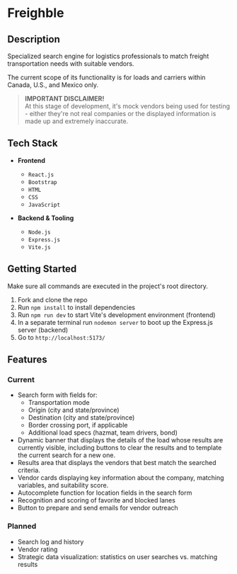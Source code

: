 # Freighble

## Description

Specialized search engine for logistics professionals to match freight transportation needs with suitable vendors.

The current scope of its functionality is for loads and carriers within Canada, U.S., and Mexico only.

> **IMPORTANT DISCLAIMER!**  
> At this stage of development, it's mock vendors being used for testing - either they're not real companies or the displayed information is made up and extremely inaccurate.

## Tech Stack

-   **Frontend**

    -   `React.js`
    -   `Bootstrap`
    -   `HTML`
    -   `CSS`
    -   `JavaScript`

-   **Backend & Tooling**
    -   `Node.js`
    -   `Express.js`
    -   `Vite.js`

## Getting Started

Make sure all commands are executed in the project's root directory.

1. Fork and clone the repo
2. Run `npm install` to install dependencies
3. Run `npm run dev` to start Vite's development environment (frontend)
4. In a separate terminal run `nodemon server` to boot up the Express.js server (backend)
5. Go to `http://localhost:5173/`

## Features

### Current

-   Search form with fields for:
    -   Transportation mode
    -   Origin (city and state/province)
    -   Destination (city and state/province)
    -   Border crossing port, if applicable
    -   Additional load specs (hazmat, team drivers, bond)
-   Dynamic banner that displays the details of the load whose results are currently visible, including buttons to clear the results and to template the current search for a new one.
-   Results area that displays the vendors that best match the searched criteria.
-   Vendor cards displaying key information about the company, matching variables, and suitability score.
-   Autocomplete function for location fields in the search form
-   Recognition and scoring of favorite and blocked lanes
-   Button to prepare and send emails for vendor outreach

### Planned

-   Search log and history
-   Vendor rating
-   Strategic data visualization: statistics on user searches vs. matching results
